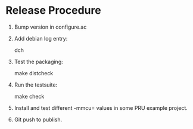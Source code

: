 # Release Procedure

 1. Bump version in configure.ac
 2. Add debian log entry:

	dch

 3. Test the packaging:

	make distcheck

 4. Run the testsuite:

	make check

 5. Install and test different -mmcu= values in some PRU example project.
 6. Git push to publish.
